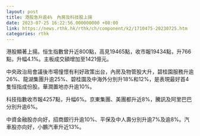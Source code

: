```yaml
---
layout: post
title: 港股急升逾4%　內房及科技股上揚
date: 2023-07-25 16:22:56.000000000 +08:00
link: https://news.rthk.hk/rthk/ch/component/k2/1710475-20230725.htm
categories: rthk
---
```


港股顯著上揚。恒生指數曾升近800點，高見19465點，收市報19434點，升766點，升幅4.1%。主板成交額增加至1421億元。

中央政治局會議後市場憧憬有利好政策出台，內房及物管股大升，碧桂園服務升逾26%、龍湖集團升逾25%、碧桂園及中海外分別升18%和12%，是表現最好首4隻恒指成份股。華潤置地亦升逾10%。

科技指數收市報4257點，升幅6%。京東集團、美團都升近8%，騰訊及阿里巴巴分別升逾6%。

中資金融股亦向好，招商銀行升逾10%、平保及中人壽分別升逾7%及逾8%。汽車股亦向好，小鵬汽車升近13%。
